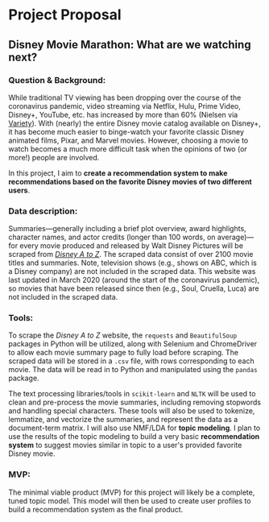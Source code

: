# Project Proposal
## Disney Movie Marathon: What are we watching next?

### Question & Background:
While traditional TV viewing has been dropping over the course of the coronavirus pandemic, video streaming via Netflix, Hulu, Prime Video, Disney+, YouTube, etc. has increased by more than 60% (Nielsen via [Variety](https://variety.com/2020/digital/news/coronavirus-quarantine-life-media-consumption-data-increase-1203535472/)). With (nearly) the entire Disney movie catalog available on Disney+, it has become much easier to binge-watch your favorite classic Disney animated films, Pixar, and Marvel movies. However, choosing a movie to watch becomes a much more difficult task when the opinions of two (or more!) people are involved.

In this project, I aim to **create a recommendation system to make recommendations based on the favorite Disney movies of two different users**.


### Data description:
Summaries&mdash;generally including a brief plot overview, award highlights, character names, and actor credits (longer than 100 words, on average)&mdash;for every movie produced and released by Walt Disney Pictures will be scraped from [_Disney A to Z_](https://d23.com/disney-a-to-z/). The scraped data consist of over 2100 movie titles and summaries. Note, television shows (e.g., shows on ABC, which is a Disney company) are not included in the scraped data. This website was last updated in March 2020 (around the start of the coronavirus pandemic), so movies that have been released since then (e.g., Soul, Cruella, Luca) are not included in the scraped data.


### Tools:
To scrape the _Disney A to Z_ website, the `requests` and `BeautifulSoup` packages in Python will be utilized, along with Selenium and ChromeDriver to allow each movie summary page to fully load before scraping. The scraped data will be stored in a `.csv` file, with rows corresponding to each movie. The data will be read in to Python and manipulated using the `pandas` package.

The text processing libraries/tools in `scikit-learn` and `NLTK` will be used to clean and pre-process the movie summaries, including removing stopwords and handling special characters. These tools will also be used to tokenize, lemmatize, and vectorize the summaries, and represent the data as a document-term matrix. I will also use NMF/LDA for **topic modeling**. I plan to use the results of the topic modeling to build a very basic **recommendation system** to suggest movies similar in topic to a user's provided favorite Disney movie.


### MVP:

The minimal viable product (MVP) for this project will likely be a complete, tuned topic model. This model will then be used to create user profiles to build a recommendation system as the final product.
